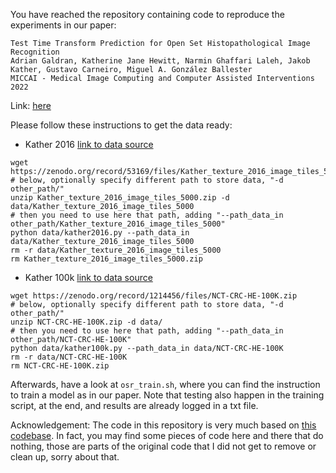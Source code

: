 You have reached the repository containing code to reproduce the experiments in our paper:
```
Test Time Transform Prediction for Open Set Histopathological Image Recognition
Adrian Galdran, Katherine Jane Hewitt, Narmin Ghaffari Laleh, Jakob Kather, Gustavo Carneiro, Miguel A. González Ballester
MICCAI - Medical Image Computing and Computer Assisted Interventions 2022
```
Link: [here](https://arxiv.org/)


Please follow these instructions to get the data ready:

* Kather 2016 [link to data source](https://www.nature.com/articles/srep27988)

```
wget https://zenodo.org/record/53169/files/Kather_texture_2016_image_tiles_5000.zip
# below, optionally specify different path to store data, "-d other_path/"
unzip Kather_texture_2016_image_tiles_5000.zip -d data/Kather_texture_2016_image_tiles_5000  
# then you need to use here that path, adding "--path_data_in other_path/Kather_texture_2016_image_tiles_5000"
python data/kather2016.py --path_data_in data/Kather_texture_2016_image_tiles_5000           
rm -r data/Kather_texture_2016_image_tiles_5000
rm Kather_texture_2016_image_tiles_5000.zip
```

* Kather 100k [link to data source](https://doi.org/10.1371/journal.pmed.1002730)
```
wget https://zenodo.org/record/1214456/files/NCT-CRC-HE-100K.zip  
# below, optionally specify different path to store data, "-d other_path/"
unzip NCT-CRC-HE-100K.zip -d data/
# then you need to use here that path, adding "--path_data_in other_path/NCT-CRC-HE-100K"                                
python data/kather100k.py --path_data_in data/NCT-CRC-HE-100K     
rm -r data/NCT-CRC-HE-100K
rm NCT-CRC-HE-100K.zip
```

Afterwards, have a look at `osr_train.sh`, where you can find the instruction to train a model as in our paper. 
Note that testing also happen in the training script, at the end, and results are already logged in a txt file.

Acknowledgement: The code in this repository is very much based on [this codebase](https://github.com/sgvaze/osr_closed_set_all_you_need). In fact, you may find some pieces of code here and there that do nothing, those are parts of the original code that I did not get to remove or clean up, sorry about that.

